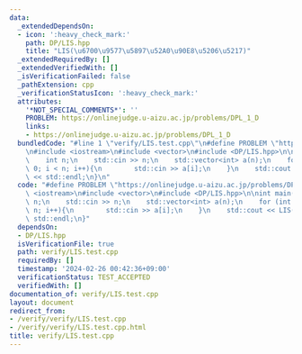 ```yaml
---
data:
  _extendedDependsOn:
  - icon: ':heavy_check_mark:'
    path: DP/LIS.hpp
    title: "LIS(\u6700\u9577\u5897\u52A0\u90E8\u5206\u5217)"
  _extendedRequiredBy: []
  _extendedVerifiedWith: []
  _isVerificationFailed: false
  _pathExtension: cpp
  _verificationStatusIcon: ':heavy_check_mark:'
  attributes:
    '*NOT_SPECIAL_COMMENTS*': ''
    PROBLEM: https://onlinejudge.u-aizu.ac.jp/problems/DPL_1_D
    links:
    - https://onlinejudge.u-aizu.ac.jp/problems/DPL_1_D
  bundledCode: "#line 1 \"verify/LIS.test.cpp\"\n#define PROBLEM \"https://onlinejudge.u-aizu.ac.jp/problems/DPL_1_D\"\
    \n#include <iostream>\n#include <vector>\n#include <DP/LIS.hpp>\n\nint main(){\n\
    \    int n;\n    std::cin >> n;\n    std::vector<int> a(n);\n    for (int i =\
    \ 0; i < n; i++){\n        std::cin >> a[i];\n    }\n    std::cout << LIS(a).size()\
    \ << std::endl;\n}\n"
  code: "#define PROBLEM \"https://onlinejudge.u-aizu.ac.jp/problems/DPL_1_D\"\n#include\
    \ <iostream>\n#include <vector>\n#include <DP/LIS.hpp>\n\nint main(){\n    int\
    \ n;\n    std::cin >> n;\n    std::vector<int> a(n);\n    for (int i = 0; i <\
    \ n; i++){\n        std::cin >> a[i];\n    }\n    std::cout << LIS(a).size() <<\
    \ std::endl;\n}"
  dependsOn:
  - DP/LIS.hpp
  isVerificationFile: true
  path: verify/LIS.test.cpp
  requiredBy: []
  timestamp: '2024-02-26 00:42:36+09:00'
  verificationStatus: TEST_ACCEPTED
  verifiedWith: []
documentation_of: verify/LIS.test.cpp
layout: document
redirect_from:
- /verify/verify/LIS.test.cpp
- /verify/verify/LIS.test.cpp.html
title: verify/LIS.test.cpp
---
```

